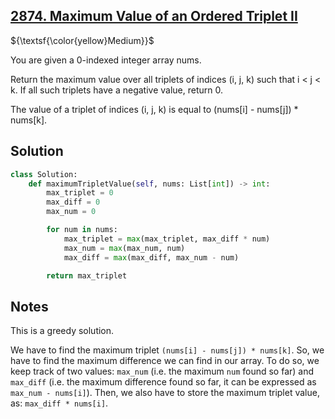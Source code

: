 ## [2874. Maximum Value of an Ordered Triplet II](https://leetcode.com/problems/maximum-value-of-an-ordered-triplet-ii/)

${\textsf{\color{yellow}Medium}}$

You are given a 0-indexed integer array nums.

Return the maximum value over all triplets of indices (i, j, k) such that i < j < k. If all such triplets have a negative value, return 0.

The value of a triplet of indices (i, j, k) is equal to (nums[i] - nums[j]) * nums[k].

## Solution
```python
class Solution:
    def maximumTripletValue(self, nums: List[int]) -> int:
        max_triplet = 0
        max_diff = 0
        max_num = 0

        for num in nums:
            max_triplet = max(max_triplet, max_diff * num)
            max_num = max(max_num, num)
            max_diff = max(max_diff, max_num - num)

        return max_triplet
```

## Notes
This is a greedy solution. 

We have to find the maximum triplet `(nums[i] - nums[j]) * nums[k]`.
So, we have to find the maximum difference we can find in our array. To do so, we keep track of two values: `max_num` (i.e. the maximum `num` found so far) and `max_diff` (i.e. the maximum difference found so far, it can be expressed as `max_num - nums[i]`).
Then, we also have to store the maximum triplet value, as: `max_diff * nums[i]`.